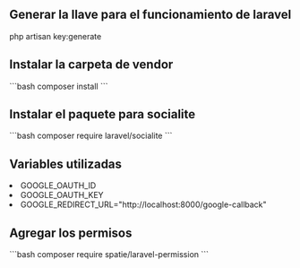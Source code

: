 <h2>Generar la llave para el funcionamiento de laravel</h2>
php artisan key:generate

<h2>Instalar la carpeta de vendor</h2>
```bash 
composer install
```

<h2>Instalar el paquete para socialite</h2>
```bash
composer require laravel/socialite
```

<h2>Variables utilizadas</h2>
<lu>
    <li>GOOGLE_OAUTH_ID</li>
    <li>GOOGLE_OAUTH_KEY</li>
    <li>GOOGLE_REDIRECT_URL="http://localhost:8000/google-callback"</li>
</lu>

<h2>Agregar los permisos</h2>
```bash
composer require spatie/laravel-permission
```
